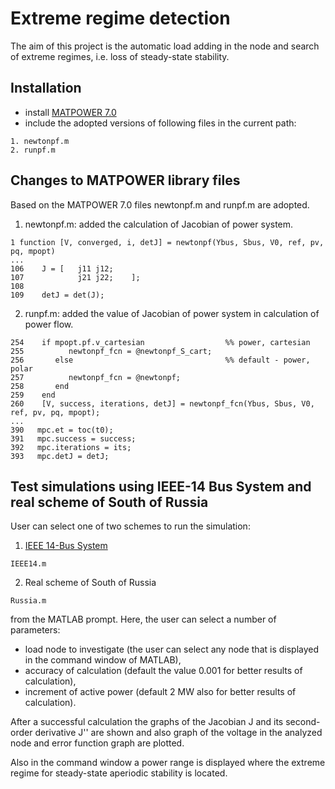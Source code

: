 # Extreme regime detection
The aim of this project is the automatic load adding in the node and search of extreme regimes, i.e. loss of steady-state stability.

## Installation
 - install [MATPOWER 7.0](https://matpower.org/download/)
 - include the adopted versions of following files in the current path:

```
1. newtonpf.m
2. runpf.m
```

## Changes to MATPOWER library files
Based on the MATPOWER 7.0 files newtonpf.m and runpf.m are adopted.
 
1. newtonpf.m: added the calculation of Jacobian of power system.

```
1 function [V, converged, i, detJ] = newtonpf(Ybus, Sbus, V0, ref, pv, pq, mpopt)
...
106    J = [   j11 j12;
107            j21 j22;    ];
108        
109    detJ = det(J);
```
2. runpf.m: added the value of Jacobian of power system in calculation of power flow.

```
254    if mpopt.pf.v_cartesian                  %% power, cartesian
255          newtonpf_fcn = @newtonpf_S_cart;
256       else                                  %% default - power, polar
257          newtonpf_fcn = @newtonpf;
258       end
259    end
260    [V, success, iterations, detJ] = newtonpf_fcn(Ybus, Sbus, V0, ref, pv, pq, mpopt);
...
390   mpc.et = toc(t0);
391   mpc.success = success;
392   mpc.iterations = its;
393   mpc.detJ = detJ;
```

## Test simulations using IEEE-14 Bus System and real scheme of South of Russia
User can select one of two schemes to run the simulation:
1. [IEEE 14-Bus System](https://electricgrids.engr.tamu.edu/electric-grid-test-cases/ieee-14-bus-system/)
```
IEEE14.m
```
2. Real scheme of South of Russia
```
Russia.m
```
from the MATLAB prompt. Here, the user can select a number of parameters:
 - load node to investigate (the user can select any node that is displayed in the command window of MATLAB),
 - accuracy of calculation (default the value 0.001 for better results of calculation),
 - increment of active power (default 2 MW also for better results of calculation).

After a successful calculation the graphs of the Jacobian J and its second-order derivative J'' are shown and also graph of the voltage in the analyzed node and error function graph are plotted. 

Also in the command window a power range is displayed where the extreme regime for steady-state aperiodic stability is located.
